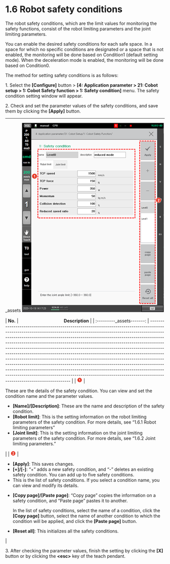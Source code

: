 # 1.6 Robot safety conditions

The robot safety conditions, which are the limit values for monitoring the safety functions, consist of the robot limiting parameters and the joint limiting parameters.

You can enable the desired safety conditions for each safe space. In a space for which no specific conditions are designated or a space that is not enabled, the monitoring will be done based on Condition1 (default setting mode). When the deceleration mode is enabled, the monitoring will be done based on Condition0.

The method for setting safety conditions is as follows:

1\. Select the **\[Configure]** button > **\[4: Application parameter > 21: Cobot setup > 1: Cobot Safety function > 1: Safety condition]** menu. The safety condition setting window will appear.

2\. Check and set the parameter values of the safety conditions, and save them by clicking the **\[Apply]** button.


****
_assets
![](<../../.gitbook/assets/image (49).png>)

|              **No.**              | 　　　　　　　　　　**Description**                                                                                                                                                                                                                                                                                                                                                                                                                                                                                                                                                                                                                                                                                                                                                                                                                           |
| :---------_assets-------: | --------------------------------------------------------------------------------------------------------------------------------------------------------------------------------------------------------------------------------------------------------------------------------------------------------------------------------------------------------------------------------------------------------------------------------------------------------------------------------------------------------------------------------------------------------------------------------------------------------------------------------------------------------------------------------------------------------------------------------------------------------------------------------------------------------------------------------------------------- |
| ![](../../_assets/1.png)  | <p>These are the details of the safety condition. You can view and set the condition name and the parameter values.</p><ul><li><strong>[Name]/[Description]</strong>: These are the name and description of the safety condition.</li><li><strong>[Robot limit]</strong>: This is the setting information on the robot limiting parameters of the safety condition. For more details, see “1.6.1 Robot limiting parameters”</li><li><strong>[Joint limit]</strong>: This is the setting information on the joint limiting parameters of the safety condition. For more details, see “1.6.2 Joint limiting parameters.”</li></ul>                                                                                                                                                                                                                    |
| ![](../../.gitbook/assets/2.png)  | <ul><li><strong>[Apply]</strong>: This saves changes.</li><li><strong>[+]/[-]</strong>: “+” adds a new safety condition, and “-” deletes an existing safety condition. You can add up to five safety conditions.</li><li>This is the list of safety conditions. If you select a condition name, you can view and modify its details.</li><li><p><strong>[Copy page]/[Paste page]</strong>: “Copy page” copies the information on a safety condition, and “Paste page” pastes it to another.</p><p>In the list of safety conditions, select the name of a condition, click the <strong>[Copy page]</strong> button, select the name of another condition to which the condition will be applied, and click the <strong>[Paste page]</strong> button.</p></li><li><strong>[Reset all]</strong>: This initializes all the safety conditions.</li></ul> |

3\. After checking the parameter values, finish the setting by clicking the **\[X]** button or by clicking the **\<esc>** key of the teach pendant.
